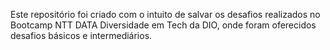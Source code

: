 Este repositório foi criado com o intuito de salvar os desafios realizados no Bootcamp NTT DATA Diversidade em Tech da DIO, onde foram oferecidos desafios básicos e intermediários.
